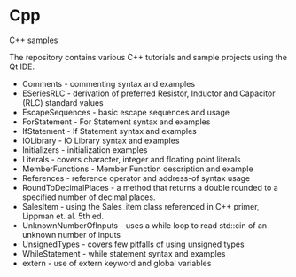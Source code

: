 # Cpp
C++ samples

The repository contains various C++ tutorials and sample projects using the Qt IDE.
    
* Comments - commenting syntax and examples
* ESeriesRLC - derivation of preferred Resistor, Inductor and Capacitor (RLC) standard values
* EscapeSequences - basic escape sequences and usage
* ForStatement - For Statement syntax and examples
* IfStatement - If Statement syntax and examples
* IOLibrary - IO Library syntax and examples
* Initializers - initialization examples
* Literals - covers character, integer and floating point literals
* MemberFunctions - Member Function description and example
* References - reference operator and address-of syntax usage
* RoundToDecimalPlaces - a method that returns a double rounded to a specified number of decimal places.
* SalesItem - using the Sales_item class referenced in C++ primer, Lippman et. al. 5th ed.
* UnknownNumberOfInputs - uses a while loop to read std::cin of an unknown number of inputs
* UnsignedTypes - covers few pitfalls of using unsigned types
* WhileStatement - while statement syntax and examples
* extern - use of extern keyword and global variables
 

